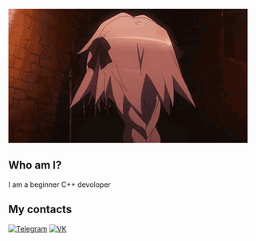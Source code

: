 [![Header](https://github.com/IfWasCode/IfWasCode/blob/main/astolfo-fate.gif)](https://vk.com/lane__e)


## Who am I?
I am a beginner C++ devoloper

## My contacts
[![Telegram](https://img.shields.io/badge/-Telegram-090909?style=for-the-badge&logo=telegram)](https://t.me/kAwAilas)
[![VK](https://img.shields.io/badge/-VK-090909?style=for-the-badge&logo=vk)](https://vk.com/lane__e)
